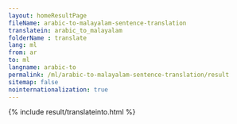 ```yaml
---
layout: homeResultPage
fileName: arabic-to-malayalam-sentence-translation
translatein: arabic_to_malayalam
folderName : translate
lang: ml
from: ar
to: ml
langname: arabic-to
permalink: /ml/arabic-to-malayalam-sentence-translation/result
sitemap: false
nointernationalization: true
---
```

{% include result/translateinto.html %}

<script src="/js/result/translation.js" data-foldername="{{page.folderName}}" data-lang="{{page.lang}}"></script>
